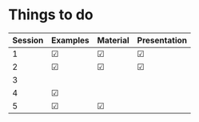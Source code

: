 # Things to do

| Session | Examples | Material | Presentation |
|---------|----------|----------|--------------|
|   1     |   ☑      |  ☑       |  ☑           |
|   2     |   ☑      |  ☑       |   ☑          |
|   3     |          |          |              |
|   4     |   ☑      |          |              |
|   5     |   ☑      |  ☑       |              |
